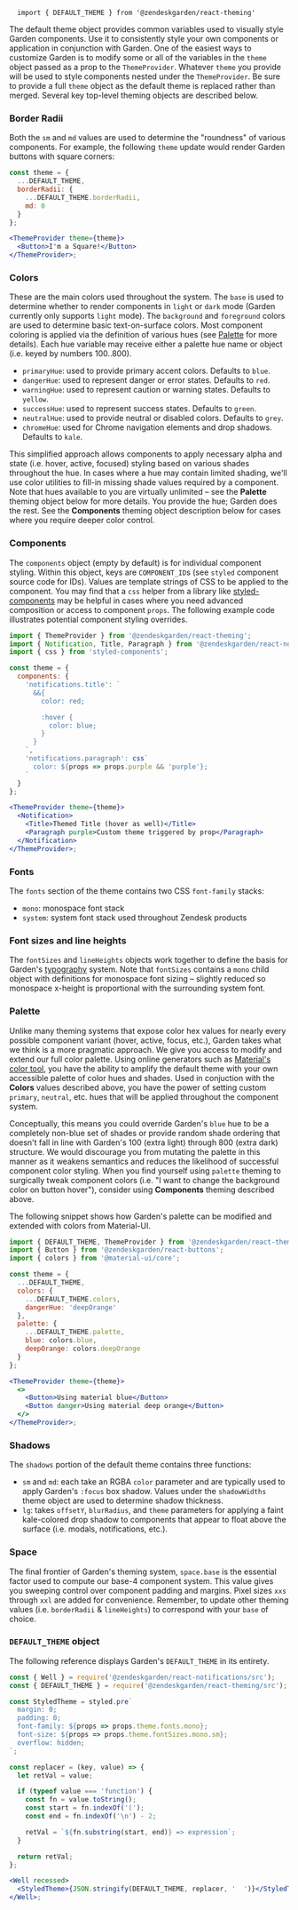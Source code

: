 <code class="u-display-block u-fg-grey-600 u-font-family-monospace u-fs-md u-mb-sm">
  import { DEFAULT_THEME } from '@zendeskgarden/react-theming'
</code>

The default theme object provides common variables used to visually style
Garden components. Use it to consistently style your own components or
application in conjunction with Garden. One of the easiest ways to customize
Garden is to modify some or all of the variables in the `theme` object passed
as a prop to the `ThemeProvider`. Whatever `theme` you provide will be used
to style components nested under the `ThemeProvider`. Be sure to provide a
full `theme` object as the default theme is replaced rather than merged.
Several key top-level theming objects are described below.

### Border Radii

Both the `sm` and `md` values are used to determine the "roundness" of
various components. For example, the following `theme` update would
render Garden buttons with square corners:

```jsx static
const theme = {
  ...DEFAULT_THEME,
  borderRadii: {
    ...DEFAULT_THEME.borderRadii,
    md: 0
  }
};

<ThemeProvider theme={theme}>
  <Button>I'm a Square!</Button>
</ThemeProvider>;
```

### Colors

These are the main colors used throughout the system. The `base` is used to
determine whether to render components in `light` or `dark` mode (Garden
currently only supports `light` mode). The `background` and `foreground`
colors are used to determine basic text-on-surface colors. Most component
coloring is applied via the definition of various hues (see
[Palette](#palette) for more details). Each hue variable may receive either a
palette hue name or object (i.e. keyed by numbers 100..800).

- `primaryHue`: used to provide primary accent colors. Defaults to `blue`.
- `dangerHue`: used to represent danger or error states. Defaults to `red`.
- `warningHue`: used to represent caution or warning states. Defaults to `yellow`.
- `successHue`: used to represent success states. Defaults to `green`.
- `neutralHue`: used to provide neutral or disabled colors. Defaults to `grey`.
- `chromeHue`: used for Chrome navigation elements and drop shadows. Defaults to `kale`.

This simplified approach allows components to apply necessary alpha and state
(i.e. hover, active, focused) styling based on various shades throughout the
hue. In cases where a hue may contain limited shading, we'll use color
utilities to fill-in missing shade values required by a component. Note that
hues available to you are virtually unlimited – see the **Palette** theming
object below for more details. You provide the hue; Garden does the rest. See
the **Components** theming object description below for cases where you
require deeper color control.

### Components

The `components` object (empty by default) is for individual component
styling. Within this object, keys are `COMPONENT_ID`s (see `styled` component
source code for IDs). Values are template strings of CSS to be applied to the
component. You may find that a `css` helper from a library like
[styled-components](https://www.styled-components.com/docs/api#css) may be
helpful in cases where you need advanced composition or access to component
`props`. The following example code illustrates potential component styling
overrides.

```jsx static
import { ThemeProvider } from '@zendeskgarden/react-theming';
import { Notification, Title, Paragraph } from '@zendeskgarden/react-notifications';
import { css } from 'styled-components';

const theme = {
  components: {
    'notifications.title': `
      &&{
        color: red;

        :hover {
          color: blue;
        }
      }
    `,
    'notifications.paragraph': css`
      color: ${props => props.purple && 'purple'};
    `
  }
};

<ThemeProvider theme={theme}>
  <Notification>
    <Title>Themed Title (hover as well)</Title>
    <Paragraph purple>Custom theme triggered by prop</Paragraph>
  </Notification>
</ThemeProvider>;
```

### Fonts

The `fonts` section of the theme contains two CSS `font-family` stacks:

- `mono`: monospace font stack
- `system`: system font stack used throughout Zendesk products

### Font sizes and line heights

The `fontSizes` and `lineHeights` objects work together to define the basis
for Garden's
[typography](https://garden.zendesk.com/react-components/typography/) system.
Note that `fontSizes` contains a `mono` child object with definitions for
monospace font sizing – slightly reduced so monospace x-height is
proportional with the surrounding system font.

### Palette

Unlike many theming systems that expose color hex values for nearly every
possible component variant (hover, active, focus, etc.), Garden takes what we
think is a more pragmatic approach. We give you access to modify and extend
our full color palette. Using online generators such as [Material's color
tool](https://material.io/tools/color/), you have the ability to amplify the
default theme with your own accessible palette of color hues and shades. Used
in conjuction with the **Colors** values described above, you have the power
of setting custom `primary`, `neutral`, etc. hues that will be applied
throughout the component system.

Conceptually, this means you could override Garden's `blue` hue to be a
completely non-blue set of shades or provide random shade ordering that doesn't
fall in line with Garden's 100 (extra light) through 800 (extra dark) structure.
We would discourage you from mutating the palette in this manner as it
weakens semantics and reduces the likelihood of successful component color
styling. When you find yourself using `palette` theming to surgically tweak
component colors (i.e. "I want to change the background color on button
hover"), consider using **Components** theming described above.

The following snippet shows how Garden's palette can be modified and extended
with colors from Material-UI.

```jsx static
import { DEFAULT_THEME, ThemeProvider } from '@zendeskgarden/react-theming';
import { Button } from '@zendeskgarden/react-buttons';
import { colors } from '@material-ui/core';

const theme = {
  ...DEFAULT_THEME,
  colors: {
    ...DEFAULT_THEME.colors,
    dangerHue: 'deepOrange'
  },
  palette: {
    ...DEFAULT_THEME.palette,
    blue: colors.blue,
    deepOrange: colors.deepOrange
  }
};

<ThemeProvider theme={theme}>
  <>
    <Button>Using material blue</Button>
    <Button danger>Using material deep orange</Button>
  </>
</ThemeProvider>;
```

### Shadows

The `shadows` portion of the default theme contains three functions:

- `sm` and `md`: each take an RGBA `color` parameter and are typically used
  to apply Garden's `:focus` box shadow. Values under the `shadowWidths` theme
  object are used to determine shadow thickness.
- `lg`: takes `offsetY`, `blurRadius`, and `theme` parameters for applying a
  faint kale-colored drop shadow to components that appear to float above the
  surface (i.e. modals, notifications, etc.).

### Space

The final frontier of Garden's theming system, `space.base` is the essential
factor used to compute our base-4 component system. This value gives you
sweeping control over component padding and margins. Pixel sizes `xxs`
through `xxl` are added for convenience. Remember, to update other theming
values (i.e. `borderRadii` & `lineHeights`) to correspond with your `base` of choice.

### `DEFAULT_THEME` object

The following reference displays Garden's `DEFAULT_THEME` in its entirety.

```jsx noeditor
const { Well } = require('@zendeskgarden/react-notifications/src');
const { DEFAULT_THEME } = require('@zendeskgarden/react-theming/src');

const StyledTheme = styled.pre`
  margin: 0;
  padding: 0;
  font-family: ${props => props.theme.fonts.mono};
  font-size: ${props => props.theme.fontSizes.mono.sm};
  overflow: hidden;
`;

const replacer = (key, value) => {
  let retVal = value;

  if (typeof value === 'function') {
    const fn = value.toString();
    const start = fn.indexOf('(');
    const end = fn.indexOf('\n') - 2;

    retVal = `${fn.substring(start, end)} => expression`;
  }

  return retVal;
};

<Well recessed>
  <StyledTheme>{JSON.stringify(DEFAULT_THEME, replacer, '  ')}</StyledTheme>
</Well>;
```
